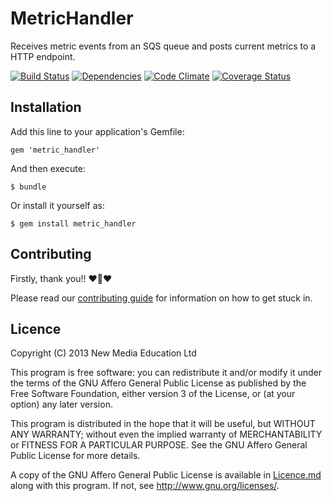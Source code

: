 # MetricHandler

Receives metric events from an SQS queue and posts current metrics to a HTTP endpoint.

[![Build Status](https://travis-ci.org/meducation/metric_handler.png)](https://travis-ci.org/meducation/metric_handler)
[![Dependencies](https://gemnasium.com/meducation/udp2sqs-client.png?travis)](https://gemnasium.com/meducation/metric_handler)
[![Code Climate](https://codeclimate.com/github/meducation/udp2sqs-client.png)](https://codeclimate.com/github/meducation/metric_handler)
[![Coverage Status](https://coveralls.io/repos/meducation/udp2sqs-client/badge.png)](https://coveralls.io/r/meducation/metric_handler)

## Installation

Add this line to your application's Gemfile:

    gem 'metric_handler'

And then execute:

    $ bundle

Or install it yourself as:

    $ gem install metric_handler

## Contributing

Firstly, thank you!! :heart::sparkling_heart::heart:

Please read our [contributing guide](https://github.com/meducation/udp2sqs-client/tree/master/CONTRIBUTING.md) for information on how to get stuck in.

## Licence

Copyright (C) 2013 New Media Education Ltd

This program is free software: you can redistribute it and/or modify
it under the terms of the GNU Affero General Public License as published by
the Free Software Foundation, either version 3 of the License, or
(at your option) any later version.

This program is distributed in the hope that it will be useful,
but WITHOUT ANY WARRANTY; without even the implied warranty of
MERCHANTABILITY or FITNESS FOR A PARTICULAR PURPOSE.  See the
GNU Affero General Public License for more details.

A copy of the GNU Affero General Public License is available in [Licence.md](https://github.com/meducation/udp2sqs-client/blob/master/LICENCE.md)
along with this program.  If not, see <http://www.gnu.org/licenses/>.
